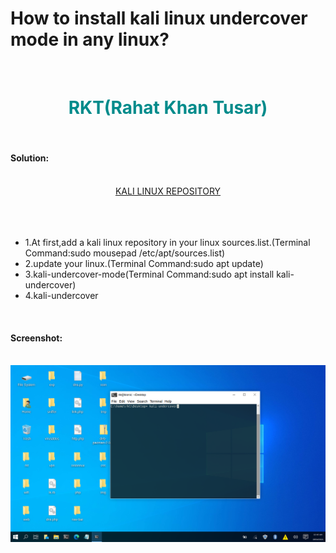 <!DOCTYPE html>
<html>
<head>
<title>Solution</title>
<link rel="stylesheet" href="style.css">
</head>
<body>
<h1> How to install kali linux undercover mode in any linux?</h1>
<br>
<center>
<h1><font color="darkcyan">RKT(Rahat Khan Tusar)</font></h1>
</center>
<br>
<h4> Solution:</h4>
<br>
<center>
<a href="https://github.com/r3k4t/kali-mirrorlist">KALI LINUX REPOSITORY</a>
</center>
<br>
<br>
<br>
<ul>
<li>1.At first,add a kali linux repository in your linux sources.list.(Terminal Command:sudo mousepad  /etc/apt/sources.list)</li>
<li>2.update your linux.(Terminal Command:sudo apt update)</li>
<li>3.kali-undercover-mode(Terminal Command:sudo apt install kali-undercover)</li>
<li>4.kali-undercover</li>
</ul>
<br>
<h4>Screenshot:</h4>
<br>
<img src="image.png"alt="image"/>

</body>
</html>





